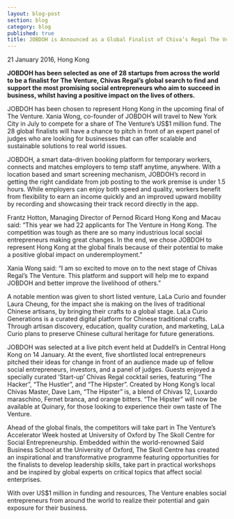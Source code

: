 ```yaml
---
layout: blog-post
section: blog
category: blog
published: true
title: JOBDOH is Announced as a Global Finalist of Chiva’s Regal The Venture
---
```

21 January 2016, Hong Kong 

**JOBDOH has been selected as one of 28 startups from across the world to be a finalist for The Venture, Chivas Regal’s global search to find and support the most promising social entrepreneurs who aim to succeed in business, whilst having a positive impact on the lives of others.**

JOBDOH has been chosen to represent Hong Kong in the upcoming final of The Venture. Xania Wong, co-founder of JOBDOH will travel to New York City in July to compete for a share of The Venture’s US$1 million fund. The 28 global finalists will have a chance to pitch in front of an expert panel of judges who are looking for businesses that can offer scalable and sustainable solutions to real world issues.

JOBDOH, a smart data-driven booking platform for temporary workers, connects and matches employers to temp staff anytime, anywhere. With a location based and smart screening mechanism, JOBDOH’s record in getting the right candidate from job posting to the work premise is under 1.5 hours. While employers can enjoy both speed and quality, workers benefit from flexibility to earn an income quickly and an improved upward mobility by recording and showcasing their track record directly in the app.

Frantz Hotton, Managing Director of Pernod Ricard Hong Kong and Macau said: “This year we had 22 applicants for The Venture in Hong Kong. The competition was tough as there are so many industrious local social entrepreneurs making great changes. In the end, we chose JOBDOH to represent Hong Kong at the global finals because of their potential to make a positive global impact on underemployment.”

Xania Wong said: “I am so excited to move on to the next stage of Chivas Regal’s The Venture. This platform and support will help me to expand JOBDOH and better improve the livelihood of others.”

A notable mention was given to short listed venture, LaLa Curio and founder Laura Cheung, for the impact she is making on the lives of traditional Chinese artisans, by bringing their crafts to a global stage. LaLa Curio Generations is a curated digital platform for Chinese traditional crafts. Through artisan discovery, education, quality curation, and marketing, LaLa Curio plans to preserve Chinese cultural heritage for future generations.

JOBDOH was selected at a live pitch event held at Duddell’s in Central Hong Kong on 14 January. At the event, five shortlisted local entrepreneurs pitched their ideas for change in front of an audience made up of fellow social entrepreneurs, investors, and a panel of judges. Guests enjoyed a specially curated ‘Start-up’ Chivas Regal cocktail series, featuring “The Hacker”, “The Hustler”, and “The Hipster”. Created by Hong Kong’s local Chivas Master, Dave Lam, “The Hipster” is, a blend of Chivas 12, Luxardo maraschino, Fernet branca, and orange bitters. “The Hipster” will now be available at Quinary, for those looking to experience their own taste of The Venture.

Ahead of the global finals, the competitors will take part in The Venture’s Accelerator Week hosted at University of Oxford by The Skoll Centre for Social Entrepreneurship. Embedded within the world-renowned Saïd Business School at the University of Oxford, The Skoll Centre has created an inspirational and transformative programme featuring opportunities for the finalists to develop leadership skills, take part in practical workshops and be inspired by global experts on critical topics that affect social enterprises.

With over US$1 million in funding and resources, The Venture enables social entrepreneurs from around the world to realize their potential and gain exposure for their business.
